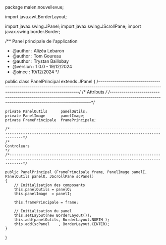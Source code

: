 package malen.nouvellevue;

import java.awt.BorderLayout;

import javax.swing.JPanel;
import javax.swing.JScrollPane;
import javax.swing.border.Border;

/** Panel principale de l'application
 * @author  : Alizéa Lebaron
 * @author  : Tom Goureau
 * @author  : Trystan Baillobay
 * @version : 1.0.0 - 19/12/2024
 * @since   : 19/12/2024
 */



public class PanelPrincipal extends JPanel
{
	/*--------------------------------------------------------------------------------------------------------------------------------------------------*/
	/*                                                                 Attributs                                                                        */
	/*--------------------------------------------------------------------------------------------------------------------------------------------------*/

	private PanelOutils      panelOutils;
	private PanelImage       panelImage;
	private FramePrincipale  framePrincipale;

	/*--------------------------------------------------------------------------------------------------------------------------------------------------*/
	/*                                                                Controleurs                                                                       */
	/*--------------------------------------------------------------------------------------------------------------------------------------------------*/

	public PanelPrincipal (FramePrincipale frame, PanelImage panelI, PanelOutils panelO, JScrollPane scPanel)
	{
		// Initialisation des composants
		this.panelOutils = panelO;
		this.panelImage  = panelI;

		this.framePrincipale = frame;

		// Initialisation du panel
		this.setLayout(new BorderLayout());
		this.add(panelOutils, BorderLayout.NORTH );
		this.add(scPanel    , BorderLayout.CENTER);
	}
}
